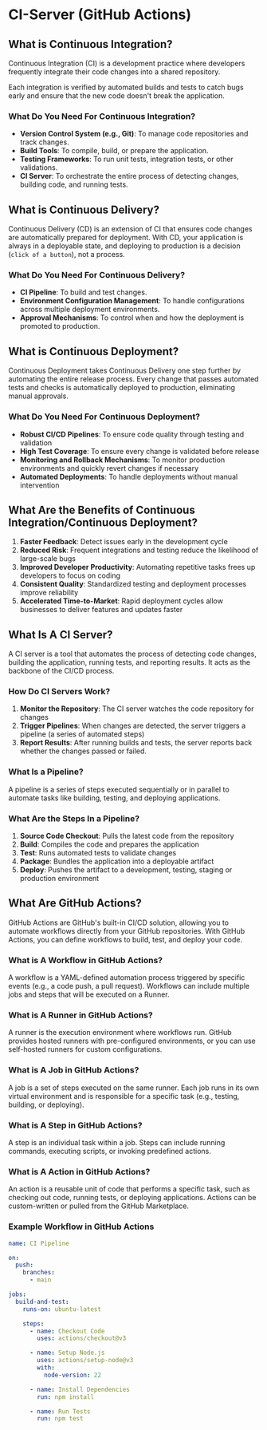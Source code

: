 # CI-Server (GitHub Actions)

## What is Continuous Integration?

Continuous Integration (CI) is a development practice where developers frequently integrate their code changes into a shared repository.

Each integration is verified by automated builds and tests to catch bugs early and ensure that the new code doesn't break the application.

### What Do You Need For Continuous Integration?

* **Version Control System (e.g., Git)**: To manage code repositories and track changes.
* **Build Tools**: To compile, build, or prepare the application.
* **Testing Frameworks**: To run unit tests, integration tests, or other validations.
* **CI Server**: To orchestrate the entire process of detecting changes, building code, and running tests.

## What is Continuous Delivery?

Continuous Delivery (CD) is an extension of CI that ensures code changes are automatically prepared for deployment. With CD, your application is always in a deployable state, and deploying to production is a decision (`click of a button`), not a process.

### What Do You Need For Continuous Delivery?

* **CI Pipeline**: To build and test changes.
* **Environment Configuration Management**: To handle configurations across multiple deployment environments.
* **Approval Mechanisms**: To control when and how the deployment is promoted to production.

## What is Continuous Deployment?

Continuous Deployment takes Continuous Delivery one step further by automating the entire release process. Every change that passes automated tests and checks is automatically deployed to production, eliminating manual approvals.

### What Do You Need For Continuous Deployment?

* **Robust CI/CD Pipelines**: To ensure code quality through testing and validation
* **High Test Coverage**: To ensure every change is validated before release
* **Monitoring and Rollback Mechanisms**: To monitor production environments and quickly revert changes if necessary
* **Automated Deployments**: To handle deployments without manual intervention

## What Are the Benefits of Continuous Integration/Continuous Deployment?

1. **Faster Feedback**: Detect issues early in the development cycle
2. **Reduced Risk**: Frequent integrations and testing reduce the likelihood of large-scale bugs
3. **Improved Developer Productivity**: Automating repetitive tasks frees up developers to focus on coding
4. **Consistent Quality**: Standardized testing and deployment processes improve reliability
5. **Accelerated Time-to-Market**: Rapid deployment cycles allow businesses to deliver features and updates faster

## What Is A CI Server?

A CI server is a tool that automates the process of detecting code changes, building the application, running tests, and reporting results. It acts as the backbone of the CI/CD process.

### How Do CI Servers Work?

1. **Monitor the Repository**: The CI server watches the code repository for changes
2. **Trigger Pipelines**: When changes are detected, the server triggers a pipeline (a series of automated steps)
3. **Report Results**: After running builds and tests, the server reports back whether the changes passed or failed.

### What Is a Pipeline?

A pipeline is a series of steps executed sequentially or in parallel to automate tasks like building, testing, and deploying applications.

### What Are the Steps In a Pipeline?

1. **Source Code Checkout**: Pulls the latest code from the repository
2. **Build**: Compiles the code and prepares the application
3. **Test**: Runs automated tests to validate changes
4. **Package**: Bundles the application into a deployable artifact
5. **Deploy**: Pushes the artifact to a development, testing, staging or production environment

## What Are GitHub Actions?

GitHub Actions are GitHub's built-in CI/CD solution, allowing you to automate workflows directly from your GitHub repositories. With GitHub Actions, you can define workflows to build, test, and deploy your code.

### What is A Workflow in GitHub Actions?

A workflow is a YAML-defined automation process triggered by specific events (e.g., a code push, a pull request). Workflows can include multiple jobs and steps that will be executed on a Runner.

### What is A Runner in GitHub Actions?

A runner is the execution environment where workflows run. GitHub provides hosted runners with pre-configured environments, or you can use self-hosted runners for custom configurations.

### What is A Job in GitHub Actions?

A job is a set of steps executed on the same runner. Each job runs in its own virtual environment and is responsible for a specific task (e.g., testing, building, or deploying).

### What is A Step in GitHub Actions?

A step is an individual task within a job. Steps can include running commands, executing scripts, or invoking predefined actions.

### What is A Action in GitHub Actions?

An action is a reusable unit of code that performs a specific task, such as checking out code, running tests, or deploying applications. Actions can be custom-written or pulled from the GitHub Marketplace.

### Example Workflow in GitHub Actions

```yaml
name: CI Pipeline

on:
  push:
    branches:
      - main

jobs:
  build-and-test:
    runs-on: ubuntu-latest

    steps:
      - name: Checkout Code
        uses: actions/checkout@v3

      - name: Setup Node.js
        uses: actions/setup-node@v3
        with:
          node-version: 22

      - name: Install Dependencies
        run: npm install

      - name: Run Tests
        run: npm test

```
